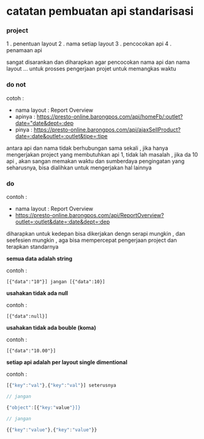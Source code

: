 # catatan pembuatan api standarisasi

### project
1 . penentuan layout
2 . nama setiap layout 
3 . pencocokan api
4 . penamaan api

sangat disarankan dan diharapkan agar pencocokan nama api dan nama layout ... untuk prosses pengerjaan projet untuk memangkas waktu

### do not
cotoh :

- nama layout : Report Overview
- apinya : https://presto-online.barongpos.com/api/homeFb/:outlet?date="date&dept=:dep
- pinya : https://presto-online.barongpos.com/api/ajaxSellProduct?date=:date&outlet=:outlet&tipe=:tipe

antara api dan nama tidak berhubungan sama sekali , jika hanya mengerjakan project yang membutuhkan api 1,
tidak lah masalah , jika da 10 api , akan sangan memakan waktu dan sumberdaya pengingatan yang seharusnya,
bisa dialihkan untuk mengerjakan hal lainnya 

### do

contoh : 

- nama layout : Report Overview
- https://presto-online.barongpos.com/api/ReportOverview?outlet=:outlet&date=:date&dept=:dep

diharapkan untuk kedepan bisa dikerjakan dengn serapi mungkin , dan seefesien mungkin , aga bisa mempercepat pengerjaan project
dan terapkan standarnya 

__semua data adalah string__

contoh : 

`[{"data":"10"}] jangan [{"data":10}]`

__usahakan tidak ada null__

contoh : 

`[{"data":null}]`

__usahakan tidak ada bouble (koma)__

contoh :

`[{"data":"10.00"}]`

__setiap api adalah per layout single dimentional__

contoh : 

```javascript
[{"key":"val"},{"key":"val"}] seterusnya

// jangan

{"object":[{"key:"value"}]}

// jangan

{{"key":"value"},{"key":"value"}}
```
